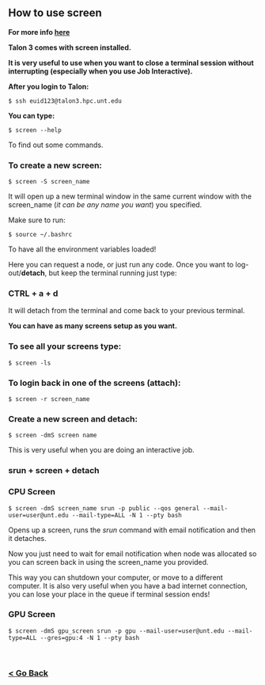 ## How to use screen

**For more info [here](https://www.rackaid.com/blog/linux-screen-tutorial-and-how-to/)**

**Talon 3 comes with screen installed.**

**It is very useful to use when you want to close a terminal session without interrupting (especially when you use Job Interactive).**

**After you login to Talon:**



```
$ ssh euid123@talon3.hpc.unt.edu
```
**You can type:**


```
$ screen --help
```
To find out some commands.

### To create a new screen:


```
$ screen -S screen_name
```
It will open up a new terminal window in the same current window with the screen_name (*it can be any name you want*) you specified.

Make sure to run:

```
$ source ~/.bashrc
```

To have all the environment variables loaded!

Here you can request a node, or just run any code. Once you want to log-out/**detach**, but keep the terminal running just type:

### CTRL + a + d

It will detach from the terminal and come back to your previous terminal.

**You can have as many screens setup as you want.**

### To see all your screens type:


```
$ screen -ls
```

### To login back in one of the screens (attach):


```
$ screen -r screen_name
```


### Create a new screen and detach:


```
$ screen -dmS screen name
```
This is very useful when you are doing an interactive job.

### srun + screen + detach

### CPU Screen

```
$ screen -dmS screen_name srun -p public --qos general --mail-user=user@unt.edu --mail-type=ALL -N 1 --pty bash
```
Opens up a screen, runs the *srun* command with email notification and then it detaches.

Now you just need to wait for email notification when node was allocated so you can screen back in using the screen_name you provided.

This way you can shutdown your computer, or move to a different computer. It is also very useful when you have a bad internet connection, you can lose your place in the queue if terminal session ends!

### GPU Screen

```
$ screen -dmS gpu_screen srun -p gpu --mail-user=user@unt.edu --mail-type=ALL --gres=gpu:4 -N 1 --pty bash
```


<br/>

### [< Go Back](https://github.com/gmihaila/unt_hpc)





